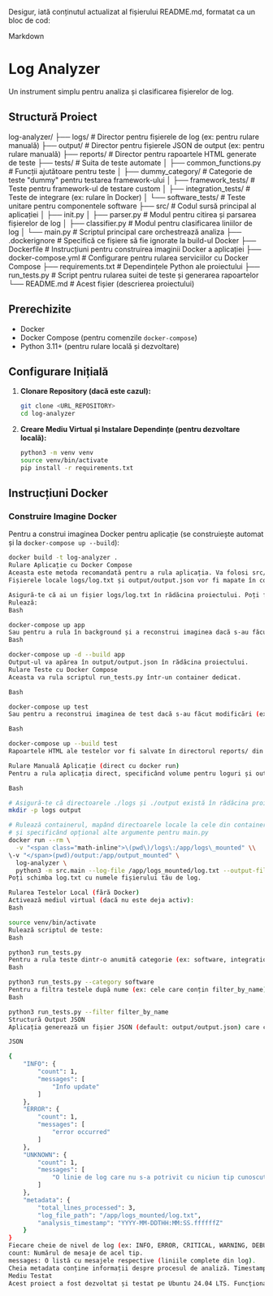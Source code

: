 Desigur, iată conținutul actualizat al fișierului README.md, formatat ca un bloc de cod:

Markdown

# Log Analyzer

Un instrument simplu pentru analiza și clasificarea fișierelor de log.

## Structură Proiect

log-analyzer/
├── logs/                 # Director pentru fișierele de log (ex: pentru rulare manuală)
├── output/               # Director pentru fișierele JSON de output (ex: pentru rulare manuală)
├── reports/              # Director pentru rapoartele HTML generate de teste
├── tests/                # Suita de teste automate
│   ├── common_functions.py # Funcții ajutătoare pentru teste
│   ├── dummy_category/     # Categorie de teste "dummy" pentru testarea framework-ului
│   ├── framework_tests/    # Teste pentru framework-ul de testare custom
│   ├── integration_tests/  # Teste de integrare (ex: rulare în Docker)
│   └── software_tests/     # Teste unitare pentru componentele software
├── src/                  # Codul sursă principal al aplicației
│   ├── init.py
│   ├── parser.py           # Modul pentru citirea și parsarea fișierelor de log
│   ├── classifier.py       # Modul pentru clasificarea liniilor de log
│   └── main.py             # Scriptul principal care orchestrează analiza
├── .dockerignore         # Specifică ce fișiere să fie ignorate la build-ul Docker
├── Dockerfile            # Instrucțiuni pentru construirea imaginii Docker a aplicației
├── docker-compose.yml    # Configurare pentru rularea serviciilor cu Docker Compose
├── requirements.txt      # Dependințele Python ale proiectului
├── run_tests.py          # Script pentru rularea suitei de teste și generarea rapoartelor
└── README.md             # Acest fișier (descrierea proiectului)


## Prerechizite

* Docker
* Docker Compose (pentru comenzile `docker-compose`)
* Python 3.11+ (pentru rulare locală și dezvoltare)

## Configurare Inițială

1.  **Clonare Repository (dacă este cazul):**
    ```bash
    git clone <URL_REPOSITORY>
    cd log-analyzer
    ```

2.  **Creare Mediu Virtual și Instalare Dependințe (pentru dezvoltare locală):**
    ```bash
    python3 -m venv venv
    source venv/bin/activate
    pip install -r requirements.txt
    ```

## Instrucțiuni Docker

### Construire Imagine Docker

Pentru a construi imaginea Docker pentru aplicație (se construiește automat și la `docker-compose up --build`):
```bash
docker build -t log-analyzer .
Rulare Aplicație cu Docker Compose
Aceasta este metoda recomandată pentru a rula aplicația. Va folosi src/main.py cu căile default pentru log (/app/logs/log.txt) și output (/app/output/output.json) din container.
Fișierele locale logs/log.txt și output/output.json vor fi mapate în container.

Asigură-te că ai un fișier logs/log.txt în rădăcina proiectului. Poți folosi cel existent sau crea unul nou.
Rulează:
Bash

docker-compose up app
Sau pentru a rula în background și a reconstrui imaginea dacă s-au făcut modificări:
Bash

docker-compose up -d --build app
Output-ul va apărea în output/output.json în rădăcina proiectului.
Rulare Teste cu Docker Compose
Aceasta va rula scriptul run_tests.py într-un container dedicat.

Bash

docker-compose up test
Sau pentru a reconstrui imaginea de test dacă s-au făcut modificări (ex: la requirements.txt sau Dockerfile):

Bash

docker-compose up --build test
Rapoartele HTML ale testelor vor fi salvate în directorul reports/ din rădăcina proiectului.

Rulare Manuală Aplicație (direct cu docker run)
Pentru a rula aplicația direct, specificând volume pentru loguri și output:

Bash

# Asigură-te că directoarele ./logs și ./output există în rădăcina proiectului pe mașina gazdă
mkdir -p logs output

# Rulează containerul, mapând directoarele locale la cele din container
# și specificând opțional alte argumente pentru main.py
docker run --rm \
  -v "<span class="math-inline">\(pwd\)/logs\:/app/logs\_mounted" \\
\-v "</span>(pwd)/output:/app/output_mounted" \
  log-analyzer \
  python3 -m src.main --log-file /app/logs_mounted/log.txt --output-file /app/output_mounted/output.json
Poți schimba log.txt cu numele fișierului tău de log.

Rularea Testelor Local (fără Docker)
Activează mediul virtual (dacă nu este deja activ):
Bash

source venv/bin/activate
Rulează scriptul de teste:
Bash

python3 run_tests.py
Pentru a rula teste dintr-o anumită categorie (ex: software, integration, framework, dummy):
Bash

python3 run_tests.py --category software
Pentru a filtra testele după nume (ex: cele care conțin filter_by_name):
Bash

python3 run_tests.py --filter filter_by_name
Structură Output JSON
Aplicația generează un fișier JSON (default: output/output.json) care conține liniile de log clasificate și metadate. Structura este următoarea:

JSON

{
    "INFO": {
        "count": 1,
        "messages": [
            "Info update"
        ]
    },
    "ERROR": {
        "count": 1,
        "messages": [
            "error occurred"
        ]
    },
    "UNKNOWN": {
        "count": 1,
        "messages": [
            "O linie de log care nu s-a potrivit cu niciun tip cunoscut."
        ]
    },
    "metadata": {
        "total_lines_processed": 3,
        "log_file_path": "/app/logs_mounted/log.txt",
        "analysis_timestamp": "YYYY-MM-DDTHH:MM:SS.ffffffZ"
    }
}
Fiecare cheie de nivel de log (ex: INFO, ERROR, CRITICAL, WARNING, DEBUG, FAILED, UNKNOWN) va conține un obiect cu:
count: Numărul de mesaje de acel tip.
messages: O listă cu mesajele respective (liniile complete din log).
Cheia metadata conține informații despre procesul de analiză. Timestamp-ul este generat dinamic la fiecare rulare.
Mediu Testat
Acest proiect a fost dezvoltat și testat pe Ubuntu 24.04 LTS. Funcționalitatea pe alte sisteme de operare nu a fost verificată explicit.
